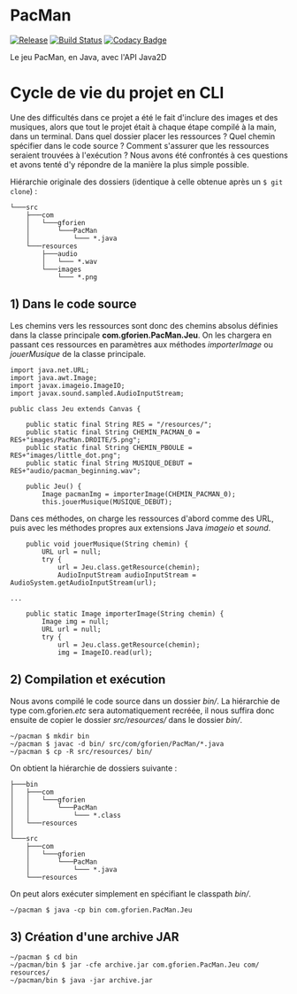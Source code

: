 PacMan
=================
[![Release](https://img.shields.io/github/release/gforien/pacman.svg)](https://github.com/gforien/PacMan/releases)
[![Build Status](https://travis-ci.org/gforien/PacMan.svg?branch=master)](https://travis-ci.org/gforien/PacMan)
[![Codacy Badge](https://api.codacy.com/project/badge/Grade/699010f64cc548d89e8c333bcfb419c6)](https://www.codacy.com/app/kyoto-public/PacMan?utm_source=github.com&amp;utm_medium=referral&amp;utm_content=gforien/PacMan&amp;utm_campaign=Badge_Grade)

Le jeu PacMan, en Java, avec l'API Java2D


# Cycle de vie du projet en CLI
Une des difficultés dans ce projet a été le fait d'inclure des images et des musiques, alors que tout le projet était à chaque étape compilé à la main, dans un terminal. Dans quel dossier placer les ressources ? Quel chemin spécifier dans le code source ? Comment s'assurer que les ressources seraient trouvées à l'exécution ? Nous avons été confrontés à ces questions et avons tenté d'y répondre de la manière la plus simple possible.

Hiérarchie originale des dossiers (identique à celle obtenue après un `$ git clone`) : 
```
└───src
    ├───com
    │   └───gforien
    │       └───PacMan
    │           └─── *.java
    └───resources
        ├───audio
        │   └─── *.wav
        └───images
            └─── *.png
```


## 1) Dans le code source

Les chemins vers les ressources sont donc des chemins absolus définies dans la classe principale **com.gforien.PacMan.Jeu**. On les chargera en passant ces ressources en paramètres aux méthodes *importerImage* ou *jouerMusique* de la classe principale.
```
import java.net.URL;
import java.awt.Image;
import javax.imageio.ImageIO;
import javax.sound.sampled.AudioInputStream;

public class Jeu extends Canvas {

    public static final String RES = "/resources/";
    public static final String CHEMIN_PACMAN_0 = RES+"images/PacMan.DROITE/5.png";
    public static final String CHEMIN_PBOULE = RES+"images/little_dot.png";
    public static final String MUSIQUE_DEBUT = RES+"audio/pacman_beginning.wav";

    public Jeu() {
        Image pacmanImg = importerImage(CHEMIN_PACMAN_0);
        this.jouerMusique(MUSIQUE_DEBUT);
```

Dans ces méthodes, on charge les ressources d'abord comme des URL, puis avec les méthodes propres aux extensions Java *imageio* et *sound*.
```
    public void jouerMusique(String chemin) {
        URL url = null;
        try {
            url = Jeu.class.getResource(chemin);
            AudioInputStream audioInputStream = AudioSystem.getAudioInputStream(url);

...

    public static Image importerImage(String chemin) {
        Image img = null;
        URL url = null;
        try {
            url = Jeu.class.getResource(chemin);
            img = ImageIO.read(url);
```


## 2) Compilation et exécution

Nous avons compilé le code source dans un dossier *bin/*. La hiérarchie de type com.gforien.*etc* sera automatiquement recréée, il nous suffira donc ensuite de copier le dossier *src/resources/* dans le dossier *bin/*.
```
~/pacman $ mkdir bin
~/pacman $ javac -d bin/ src/com/gforien/PacMan/*.java
~/pacman $ cp -R src/resources/ bin/
```
On obtient la hiérarchie de dossiers suivante : 
```
├───bin
│   ├───com
│   │   └───gforien
│   │       └───PacMan
│   │           └─── *.class
│   └───resources
│
└───src
    ├───com
    │   └───gforien
    │       └───PacMan
    │           └─── *.java
    └───resources
```
On peut alors exécuter simplement en spécifiant le classpath *bin/*.
```
~/pacman $ java -cp bin com.gforien.PacMan.Jeu
```


## 3) Création d'une archive JAR

```
~/pacman $ cd bin
~/pacman/bin $ jar -cfe archive.jar com.gforien.PacMan.Jeu com/ resources/
~/pacman/bin $ java -jar archive.jar
```

